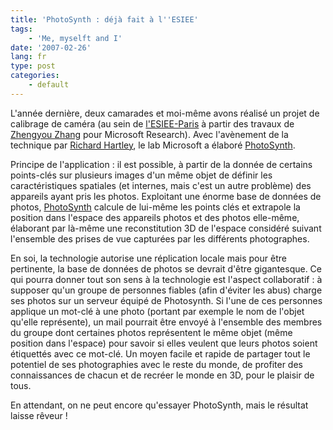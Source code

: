 ```yaml
---
title: 'PhotoSynth : déjà fait à l''ESIEE'
tags:
    - 'Me, myselft and I'
date: '2007-02-26'
lang: fr
type: post
categories:
    - default
---
```


L'année dernière, deux camarades et moi-même avons réalisé un projet de calibrage de caméra (au sein de [l'ESIEE-Paris](http://www.esiee.fr) à partir des travaux de [Zhengyou Zhang](http://research.microsoft.com/en-us/um/people/zhang/) pour Microsoft Research). Avec l'avènement de la technique par [Richard Hartley](http://www.robots.ox.ac.uk/~vgg/hzbook/), le lab Microsoft a élaboré [PhotoSynth](https://photosynth.net/).

<!-- more -->

Principe de l'application&nbsp;: il est possible, à partir de la donnée de certains points-clés sur plusieurs images d'un même objet de définir les caractéristiques spatiales (et internes, mais c'est un autre problème) des appareils ayant pris les photos. Exploitant une énorme base de données de photos, [PhotoSynth](https://photosynth.net/) calcule de lui-même les points clés et extrapole la position dans l'espace des appareils photos et des photos elle-même, élaborant par là-même une reconstitution 3D de l'espace considéré suivant l'ensemble des prises de vue capturées par les différents photographes.

En soi, la technologie autorise une réplication locale mais pour être pertinente, la base de données de photos se devrait d'être gigantesque. Ce qui pourra donner tout son sens à la technologie est l'aspect collaboratif&nbsp;: à supposer qu'un groupe de personnes fiables (afin d'éviter les abus) charge ses photos sur un serveur équipé de Photosynth. Si l'une de ces personnes applique un mot-clé à une photo (portant par exemple le nom de l'objet qu'elle représente), un mail pourrait être envoyé à l'ensemble des membres du groupe dont certaines photos représentent le même objet (même position dans l'espace) pour savoir si elles veulent que leurs photos soient étiquettés avec ce mot-clé. Un moyen facile et rapide de partager tout le potentiel de ses photographies avec le reste du monde, de profiter des connaissances de chacun et de recréer le monde en 3D, pour le plaisir de tous.

En attendant, on ne peut encore qu'essayer PhotoSynth, mais le résultat laisse rêveur&nbsp;!
